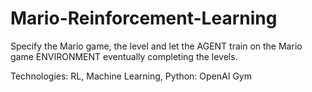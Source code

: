 # Mario-Reinforcement-Learning
Specify the Mario game, the level and let the AGENT train on the Mario game ENVIRONMENT eventually completing the levels.

Technologies: RL, Machine Learning, Python: OpenAI Gym
